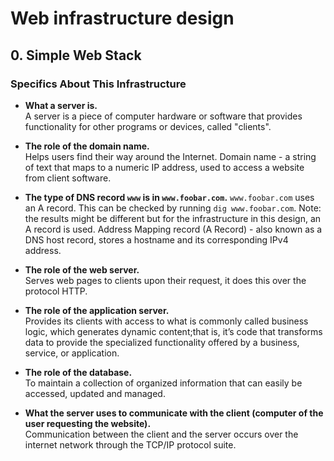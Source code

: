 # Web infrastructure design

## 0. Simple Web Stack

### Specifics About This Infrastructure

- **What a server is.** <br />
    A server is a piece of computer hardware or software that provides functionality for other programs or devices, called "clients".

- **The role of the domain name.** <br />
    Helps users find their way around the Internet.
    Domain name - a string of text that maps to a numeric IP address, used to access a website from client software.
- **The type of DNS record ```www``` is in ```www.foobar.com```.**
    ```www.foobar.com``` uses an A record. This can be checked by running ```dig www.foobar.com```.
    Note: the results might be different but for the infrastructure in this design, an A record is used.
    Address Mapping record (A Record) - also known as a DNS host record, stores a hostname and its corresponding IPv4 address.
- **The role of the web server.** <br />
    Serves web pages to clients upon their request, it does this over the protocol HTTP.
- **The role of the application server.** <br />
    Provides its clients with access to what is commonly called business logic, which generates dynamic content;that is, it’s code that transforms data to provide the specialized functionality offered by a business, service, or application.
- **The role of the database.** <br />
    To maintain a collection of organized information that can easily be accessed, updated and managed.
- **What the server uses to communicate with the client (computer of the user requesting the website).** <br />
    Communication between the client and the server occurs over the internet network through the TCP/IP protocol suite.

